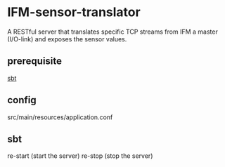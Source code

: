 # IFM-sensor-translator
A RESTful server that translates specific TCP streams from IFM a master (I/O-link) and exposes the sensor values.

## prerequisite 
[sbt](http://www.scala-sbt.org/)

## config
src/main/resources/application.conf

## sbt
re-start (start the server)
re-stop (stop the server)
